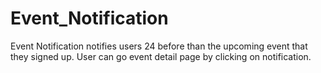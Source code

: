 # Event_Notification
Event Notification notifies users 24 before than the upcoming event that they signed up.
User can go event detail page by clicking on notification.
